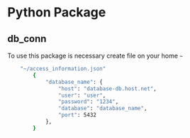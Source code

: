 # Python Package

## db_conn

To use this package is necessary create file on your home `~`

```bash
    "~/access_information.json"
        {
            "database_name": {
                "host": "database-db.host.net",
                "user": "user",
                "password": "1234",
                "database": "database_name",
                "port": 5432
            },
        }
```

